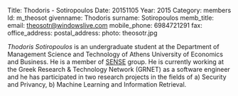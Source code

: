 Title: Thodoris - Sotiropoulos
Date: 20151105
Year: 2015
Category: members 
Id: m_theosot
givenname: Thodoris
surname: Sotiropoulos
memb_title: 
email: theosotr@windowslive.com
mobile_phone: 6984721291
fax: 
office_address: 
postal_address: 
photo: theosotr.jpg

_Thodoris Sotiropoulos_ is an undergraduate student at the Department of Management Science and Technology of Athens University of Economics and Business. He is a member of [SENSE](http://istlab.dmst.aueb.gr/content/groups/g_sense-details.html) group. He is currently working at the Greek Research & Technology Network (GRNET) as a software engineer and he has participated in two research projects in the fields of a) Security and Privancy, b) Machine Learning and Information Retrieval.